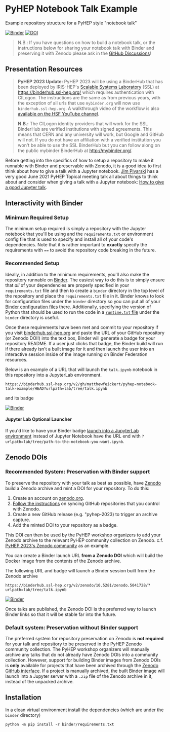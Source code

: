 # PyHEP Notebook Talk Example

Example repository structure for a PyHEP style "notebook talk"

[![Binder](https://mybinder.org/badge_logo.svg)](https://mybinder.org/v2/gh/matthewfeickert/pyhep-notebook-talk-example/HEAD?urlpath=lab/tree/talk.ipynb)
[![DOI](https://zenodo.org/badge/381276327.svg)](https://zenodo.org/badge/latestdoi/381276327)

> N.B.: If you have questions on how to build a notebook talk, or the instructions below for sharing your notebook talk with Binder and preserving it with Zenodo please ask in the [GitHub Discussions](https://github.com/matthewfeickert/pyhep-notebook-talk-example/discussions)!

## Presentation Resources

> **PyHEP 2023 Update:** PyHEP 2023 will be using a BinderHub that has been deployed by IRIS-HEP's [Scalable Systems Laboratory](https://iris-hep.org/ssl.html) (SSL) at https://binderhub.ssl-hep.org/ which requires authentication with CILogon.
> The instructions are the same as from previous years, with the exception of all urls that use `mybinder.org` will now use `binderhub.ssl-hep.org`.
> A walkthrough video of the workflow is also [available on the HSF YouTube channel](https://youtu.be/4D6eYHNQip0).
>
> **N.B.:** The CILogon identity providers that will work for the SSL BinderHub are verified institutions with signed agreements.
> This means that CERN and any university will work, but Google and GitHub will not.
> If you do not have an affiliation with a verified institution you won't be able to use the SSL BinderHub but you can follow along on the public mybinder BinderHub at http://mybinder.org/.

Before getting into the specifics of how to setup a repository to make it runnable with Binder and preservable with Zenodo, it is a good idea to first think about how to give a talk with a Jupyter notebook.
[Jim Pivarski](https://github.com/jpivarski) has a very good June 2021 PyHEP Topical meeting talk all about things to think about and consider when giving a talk with a Jupyter notebook: [How to give a good Jupyter talk](https://indico.cern.ch/event/1044648/).

## Interactivity with Binder

### Minimum Required Setup

The minimum setup required is simply a repository with the Jupyter notebook that you'll be using and the `requirements.txt` or environment config file that is used to specify and install all of your code's dependencies.
Note that it is rather important to **exactly** specify the requirements with `==` to avoid the repository code breaking in the future.

### Recommended Setup

Ideally, in addition to the minimum requirements, you'll also make the repository runnable on [Binder](https://mybinder.org/).
The easiest way to do this is to simply ensure that _all_ of your dependencies are properly specified in your `requirements.txt` file and then to create a `binder` directory in the top level of the repository and place the `requirements.txt` file in it.
Binder knows to look for configuration files under the `binder` directory so you can put all of your [Binder configuration files](https://mybinder.readthedocs.io/en/latest/using/config_files.html) there.
Additionally, specifying the version of Python that should be used to run the code in a [`runtime.txt` file](https://mybinder.readthedocs.io/en/latest/using/config_files.html#runtime-txt-specifying-runtimes) under the `binder` directory is useful.

Once these requirements have been met and commit to your repository if you visit [binderhub.ssl-hep.org](https://binderhub.ssl-hep.org/) and paste the URL of your GitHub repository (or Zenodo DOI!) into the text box, Binder will generate a badge for your repository README.
If a user just clicks that badge, the Binder build will run if there already isn't a built image for it and then launch the user into an interactive session inside of the image running on Binder Federation resources.

Below is an example of a URL that will launch the `talk.ipynb` notebook in this repository into a JupyterLab environment.

```
https://binderhub.ssl-hep.org/v2/gh/matthewfeickert/pyhep-notebook-talk-example/HEAD?urlpath=lab/tree/talk.ipynb
```

and its badge

[![Binder](https://mybinder.org/badge_logo.svg)](https://binderhub.ssl-hep.org/v2/gh/matthewfeickert/pyhep-notebook-talk-example/HEAD?urlpath=lab/tree/talk.ipynb)

#### Jupyter Lab Optional Launcher

If you'd like to have your Binder badge [launch into a JupyterLab environment](https://mybinder.readthedocs.io/en/latest/howto/user_interface.html#jupyterlab) instead of Jupyter Notebook have the URL end with `?urlpath=lab/tree/path-to-the-notebook-you-want.ipynb`.

## Zenodo DOIs

### Recommended System: Preservation with Binder support

To preserve the repository with your talk as best as possible, have [Zenodo](https://zenodo.org/) build a Zenodo archive and mint a DOI for your repository.
To do this:

1. Create an account on [zenodo.org](https://zenodo.org/).
2. [Follow the instructions](https://zenodo.org/account/settings/github/) on syncing GitHub repositories that you control with Zenodo.
3. Create a new GitHub release (e.g. "pyhep-2023) to trigger an archive capture.
4. Add the minted DOI to your repository as a badge.

This DOI can then be used by the PyHEP workshop organizers to add your Zenodo archive to the relevant PyHEP community collection on Zenodo. c.f. [PyHEP 2023's Zenodo community](https://zenodo.org/communities/pyhep2023) as an example.

You can create a Binder launch URL **from a Zenodo DOI** which will build the Docker image from the contents of the Zenodo archive.

The following URL and badge will launch a Binder session built from the Zenodo archive

```
https://binderhub.ssl-hep.org/v2/zenodo/10.5281/zenodo.5041728/?urlpath=lab/tree/talk.ipynb
```

[![Binder](https://mybinder.org/badge_logo.svg)](https://binderhub.ssl-hep.org/v2/zenodo/10.5281/zenodo.5041728/?urlpath=lab/tree/talk.ipynb)

Once talks are published, the Zenodo DOI is the preferred way to launch Binder links so that it will be stable far into the future.

### Default system: Preservation without Binder support

The preferred system for repository preservation on Zenodo is **not required** for your talk and repository to be preserved in the PyHEP Zenodo community collection.
The PyHEP workshop organizers will manually archive any talks that do not already have Zenodo DOIs into a community collection.
However, support for building Binder images from Zenodo DOIs is **only** available for projects that have been archived through the [Zenodo GitHub interface](https://zenodo.org/account/settings/github/).
If a project is manually archived, the built Binder image will launch into a Jupyter server with a `.zip` file of the Zenodo archive in it, instead of the unpacked archive.

## Installation

In a clean virtual environment install the dependencies (which are under the `binder` directory)

```console
python -m pip install -r binder/requirements.txt
```
